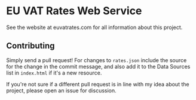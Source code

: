 EU VAT Rates Web Service
==============

See the website at euvatrates.com for all information about this project.

## Contributing

Simply send a pull request! For changes to `rates.json` include the source for the change in the commit message, and also add it to the Data Sources list in `index.html` if it's a new resource.

If you're not sure if a different pull request is in line with my idea about the project, please open an issue for discussion.
